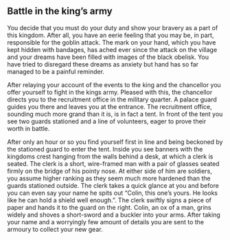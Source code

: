 ## Battle in the king’s army

You decide that you must do your duty and show your bravery as a part of this kingdom. After all, you have an eerie feeling that you may be, in part, responsible for the goblin attack. The mark on your hand, which you have kept hidden with bandages, has ached ever since the attack on the village and your dreams have been filled with images of the black obelisk. You have tried to disregard these dreams as anxiety but hand has so far managed to be a painful reminder.

After relaying your account of the events to the king and the chancellor you offer yourself to fight in the kings army. Pleased with this, the chancellor directs you to the recruitment office in the military quarter. A palace guard guides you there and leaves you at the entrance. The recruitment office, sounding much more grand than it is, is in fact a tent. In front of the tent you see two guards stationed and a line of volunteers, eager to prove their worth in battle.

After only an hour or so you find yourself first in line and being beckoned by the stationed guard to enter the tent. Inside you see banners with the kingdoms crest hanging from the walls behind a desk, at which a clerk is seated. The clerk is a short, wire-framed man with a pair of glasses seated firmly on the bridge of his pointy nose. At either side of him are soldiers, you assume higher ranking as they seem much more hardened than the guards stationed outside. The clerk takes a quick glance at you and before you can even say your name he spits out “Colin, this one’s yours. He looks like he can hold a shield well enough.”. The clerk swiftly signs a piece of paper and hands it to the guard on the right. Colin, an ox of a man, grins widely and shoves a short-sword and a buckler into your arms. After taking your name and a worryingly few amount of details you are sent to the armoury to collect your new gear.
